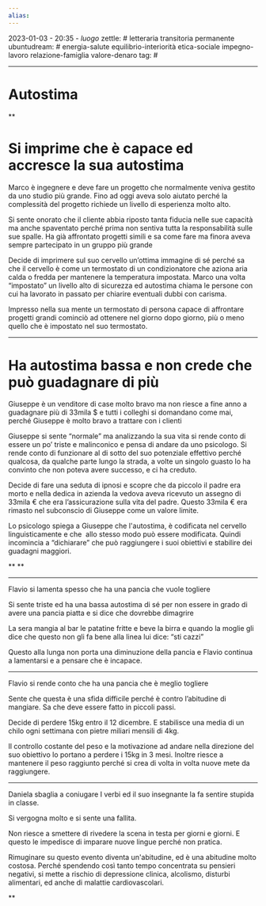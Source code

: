 ```yaml
---
alias: 
---
```

2023-01-03 - 20:35 - *luogo*
zettle: # letteraria transitoria permanente
ubuntudream: # energia-salute equilibrio-interiorità etica-sociale impegno-lavoro relazione-famiglia valore-denaro 
tag: #

---
# Autostima

**

# Si imprime che è capace ed accresce la sua autostima

Marco è ingegnere e deve fare un progetto che normalmente veniva gestito da uno studio più grande. Fino ad oggi aveva solo aiutato perché la complessità del progetto richiede un livello di esperienza molto alto.

Si sente onorato che il cliente abbia riposto tanta fiducia nelle sue capacità ma anche spaventato perché prima non sentiva tutta la responsabilità sulle sue spalle. Ha già affrontato progetti simili e sa come fare ma finora aveva sempre partecipato in un gruppo più grande

Decide di imprimere sul suo cervello un’ottima immagine di sé perché sa che il cervello è come un termostato di un condizionatore che aziona aria calda o fredda per mantenere la temperatura impostata. Marco una volta “impostato” un livello alto di sicurezza ed autostima chiama le persone con cui ha lavorato in passato per chiarire eventuali dubbi con carisma.

Impresso nella sua mente un termostato di persona capace di affrontare progetti grandi cominciò ad ottenere nel giorno dopo giorno, più o meno quello che è impostato nel suo termostato.

  
  

---

# Ha autostima bassa e non crede che può guadagnare di più

Giuseppe è un venditore di case molto bravo ma non riesce a fine anno a guadagnare più di 33mila $ e tutti i colleghi si domandano come mai, perché Giuseppe è molto bravo a trattare con i clienti

Giuseppe si sente “normale” ma analizzando la sua vita si rende conto di essere un po’ triste e malinconico e pensa di andare da uno psicologo. Si rende conto di funzionare al di sotto del suo potenziale effettivo perché qualcosa, da qualche parte lungo la strada, a volte un singolo guasto lo ha convinto che non poteva avere successo, e ci ha creduto.

  

Decide di fare una seduta di ipnosi e scopre che da piccolo il padre era morto e nella dedica in azienda la vedova aveva ricevuto un assegno di 33mila € che era l’assicurazione sulla vita del padre. Questo 33mila € era rimasto nel subconscio di Giuseppe come un valore limite.

Lo psicologo spiega a Giuseppe che l'autostima, è codificata nel cervello linguisticamente e che  allo stesso modo può essere modificata. Quindi incomincia a “dichiarare” che può raggiungere i suoi obiettivi e stabilire dei guadagni maggiori.

  
**
**

---

Flavio si lamenta spesso che ha una pancia che vuole togliere

Si sente triste ed ha una bassa autostima di sé per non essere in grado di avere una pancia piatta e si dice che dovrebbe dimagrire

La sera mangia al bar le patatine fritte e beve la birra e quando la moglie gli dice che questo non gli fa bene alla linea lui dice: “sti cazzi”

Questo alla lunga non porta una diminuzione della pancia e Flavio continua a lamentarsi e a pensare che è incapace.

  

---

Flavio si rende conto che ha una pancia che è meglio togliere

Sente che questa è una sfida difficile perché è contro l’abitudine di mangiare. Sa che deve essere fatto in piccoli passi.

Decide di perdere 15kg entro il 12 dicembre. E stabilisce una media di un chilo ogni settimana con pietre miliari mensili di 4kg.

Il controllo costante del peso e la motivazione ad andare nella direzione del suo obiettivo lo portano a perdere i 15kg in 3 mesi. Inoltre riesce a mantenere il peso raggiunto perché si crea di volta in volta nuove mete da raggiungere.

---

Daniela sbaglia a coniugare I verbi ed il suo insegnante la fa sentire stupida in classe.

Si vergogna molto e si sente una fallita.

Non riesce a smettere di rivedere la scena in testa per giorni e giorni. E questo le impedisce di imparare nuove lingue perché non pratica.

Rimuginare su questo evento diventa un'abitudine, ed è una abitudine molto costosa. Perché spendendo così tanto tempo concentrata su pensieri negativi, si mette a rischio di depressione clinica, alcolismo, disturbi alimentari, ed anche di malattie cardiovascolari.

  
**